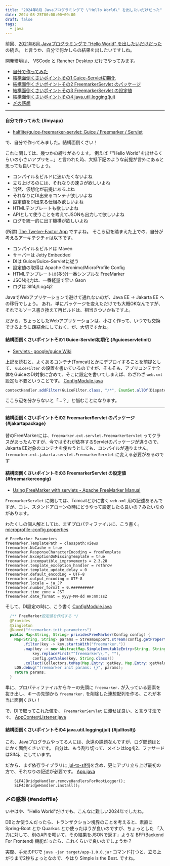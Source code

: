 ```yaml
---
title: "2024年8月 Javaプログラミングで \"Hello World\" を出したいだけだった"
date: 2024-08-25T00:00:00+09:00
draft: false
tags:
  - java
---
```


前回、[2021年6月 Javaプログラミングで "Hello World" を出したいだけだった](../20210627_java_dev/) の続き。 と言うか、自分で何かしらの結果を出したいですしね。

開発環境は、 VSCode と Rancher Desktop だけでやってみます。

* [自分で作ってみた](#myapp)
* [結構面倒くさいポイントその1 Guice-Servlet初期化](#guiceservletinit)
* [結構面倒くさいポイントその2 FreemarkerServlet のパッケージ](#jakartapackage)
* [結構面倒くさいポイントその3 FreemarkerServlet の設定値](#freemarkercongig)
* [結構面倒くさいポイントその4 java.util.logging(jul)](#julltoslfj)
* [〆の感想](#endoffile)

_____

#### 自分で作ってみた {#myapp}

* [halflite/guice-freemarker-servlet: Guice / Freemarker / Servlet](https://github.com/halflite/guice-freemarker-servlet)

で、自分で作ってみました。結構面倒くさい！

これに関しては、幾つかの縛りがあります。
例えば「"Hello World"を出せるくらいの小さいアプリを…」と言われた時、大抵下記のような前提が言外にあると思っても良いでしょう。

* コンパイル＆ビルドに迷いたくないよね
* 立ち上げるのには、それなりの速さが欲しいよね
* 当然、仮想化が前提にあるよね
* それなりにDI出来るコンテナ欲しいよね
* 設定値をDI出来る仕組み欲しいよね
* HTMLテンプレートも欲しいよね
* APIとして使うことを考えてJSONも出力して欲しいよね
* ログを統一的に出す機構が欲しいよね

(所謂) [The Twelve-Factor App](https://12factor.net/ja/ "The Twelve-Factor App （日本語訳）") ですよね。 そこら辺を踏まえた上での、自分が考えるアーキテクチャは以下です。

* コンパイル＆ビルドは Maven
* サーバーは Jetty Embedded
* DIは Guice/Guice-Servletに従う
* 設定値の取得は Apache Geronimo/MicroProfile Config
* HTMLテンプレートは(多分)一番シンプルな FreeMarker
* JSON出力は、一番軽量で早い Gson
* ログは Slf4j/Log4j2 

JavaでWebアプリケーションで避けて通れないのが、Java EE -> Jakarta EE への移行でしょう。 あれ、単にパッケージを変えただけでも大概OKなんですが、それでもソース書き換えて再ビルドは、相当きついかもですよ。

だから、ちょっとしたWebアプリケーションは、小さく作って、いつでも交換できるように疎結合にしておく、が、大切ですかね。

#### 結構面倒くさいポイントその1 Guice-Servlet初期化 {#guiceservletinit}

* [Servlets · google/guice Wiki](https://github.com/google/guice/wiki/Servlets)

上記を読むと、よくあるコンテナ(Tomcat)とかにデプロイすることを前提として、 `GuiceFilter` の設置を書いているのですが、そもそも、アプリコンテナ全体をGuiceのDI対象に含めて、そこに設定を書いてしまえば、わざわざ `web.xml` 設定も不要ということです。 [ConfigModule.java](https://github.com/halflite/guice-freemarker-servlet/blob/main/app/src/main/java/app/inject/ConfigModule.java)

```java
contextHandler.addFilter(GuiceFilter.class, "/*", EnumSet.allOf(DispatcherType.class));
```

ここら辺を分からないと「…？」と悩むことになります。

_____

#### 結構面倒くさいポイントその2 FreemarkerServlet のパッケージ {#jakartapackage}

昔のFreeMarkerには、`freemarker.ext.servlet.FreemarkerServlet` ってクラスがあったんですが、今ではそれが依存するServletのパッケージが違うので、Jakarta EE対象のコンテナを使おうとしても、コンパイルが通りません。 `freemarker.ext.jakarta.servlet.FreemarkerServlet` に変える必要があるのです

#### 結構面倒くさいポイントその3 FreemarkerServlet の設定値 {#freemarkercongig}

*  [Using FreeMarker with servlets - Apache FreeMarker Manual](https://freemarker.apache.org/docs/pgui_misc_servlet.html)

`FreemarkerServlet` に関しては、Tomcatとかに書く `web.xml` 用の記述あるんですが、コレ、スタンドアローンの時にどうやって設定したら良いの？みたいなのがあります。 

わたくしの個人解としては、まずプロパティファイルに、こう書く。[microprofile-config.properties](https://github.com/halflite/guice-freemarker-servlet/blob/main/app/src/main/resources/META-INF/microprofile-config.properties)

```
# FreeMarker Parameters
freemarker.TemplatePath = classpath:views
freemarker.NoCache = true
freemarker.ResponseCharacterEncoding = fromTemplate
freemarker.ExceptionOnMissingTemplate = true
freemarker.incompatible_improvements = 2.3.28
freemarker.template_exception_handler = rethrow
freemarker.template_update_delay = 0
freemarker.default_encoding = UTF-8
freemarker.output_encoding = UTF-8
freemarker.locale = ja_JP
freemarker.number_format = 0.##########
freemarker.time_zone = JST
freemarker.date_format = yyyy-MM-dd HH:mm:ssZ
```

そして、DI設定の時に、こう書く [ConfigModule.java](https://github.com/halflite/guice-freemarker-servlet/blob/main/app/src/main/java/app/inject/ConfigModule.java)

```java
  /** FreeMarker設定値を作成する */
  @Provides
  @Singleton
  @Named("freemarker.init.parameters")
  public Map<String, String> prividesFreeMarker(Config config) {
    Map<String, String> params = StreamSupport.stream(config.getPropertyNames().spliterator(), false)
        .filter(key -> key.startsWith("freemarker."))
        .map(key -> new AbstractMap.SimpleImmutableEntry<String, String>(
            key.replaceFirst("^freemarker\\.", ""),
            config.getValue(key, String.class)))
        .collect(Collectors.toMap(Map.Entry::getKey, Map.Entry::getValue, (e1, e2) -> e1));
    LOG.debug("freemarker init params: {}", params);
    return params;
  }
```

単に、プロパティファイルからキーの先頭に `freemarker.` が入っている要素を抜き出し、キーの先頭から `freemarker.` を削除した連想配列を作る、これが本当に面倒くさい！

で、DIで取ってこれた値を、 `FreemarkerServlet` に渡せば良い、と言う寸法です。 
[AppContextListener.java](https://github.com/halflite/guice-freemarker-servlet/blob/main/app/src/main/java/app/inject/AppContextListener.java "guice-freemarker-servlet/app/src/main/java/app/inject/AppContextListener.java at main · halflite/guice-freemarker-servlet")

#### 結構面倒くさいポイントその4 java.util.logging(jul) {#julltoslfj}

これ、Javaプログラムやってる人には、永遠の課題なんですが、ログ問題はとにかく面倒くさいです。
自分は、もう割り切って、メインはlog4j2、ファサードはSlf4j、にしています。

だから、まず依存ライブラリに [jul-to-slf4j](https://mvnrepository.com/artifact/org.slf4j/jul-to-slf4j "Maven Repository: org.slf4j » jul-to-slf4j")を含め、更にアプリ立ち上げ最初の方で、それなりの記述が必要です。 [App.java](https://github.com/halflite/guice-freemarker-servlet/blob/main/app/src/main/java/app/App.java)

```
    SLF4JBridgeHandler.removeHandlersForRootLogger();
    SLF4JBridgeHandler.install();
```

### 〆の感想 {#endoffile}

いやはや、"Hello World"だけでも、こんなに難しい2024年でしたね。

DBとか使うんだったら、トランザクション境界のことを考えると、素直に Spring-Boot とか Quarkus とか使ったほうが良いのですが、ちょっとした 「入力に対して、別のAPIを叩いて、その結果をJSONで返す」ような BFF(Backend For Frontend) 機能だったら、これくらいで良いのでしょうか？ 

実際、手元のPCで `java -jar target/app-1.0.0.jar` コマンド打つと、立ち上がりまで2秒ちょっとなので、やはり Simple is the Best. ですね。
